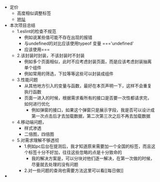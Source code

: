 - 定价
	- 高度相似调整标签
	- [地址](http://localhost:8098/#/linkPage/lsLeftDetail_v2?id=9394&type=2&showType=detail)
- 本次项目总结
	- 1.eslint的检查不规范
		- 例如说某些值可能不存在出现的报错
		- 与undefined的对比应该使用typeof 变量 ==='undefined'
		- 应该使用===
	- 2.该封装时封装，不该封装时不封装
		- 例如多个页面相似，此时不应考虑封装页面，而是应该考虑封装抽离单个组件
		- 例如常用的筛选，下拉等等这些可以封装成组件
	- 3.性能问题
		- 从其他地方引入的变量与函数，最好在本页声明一下，这样不会重复执行函数
		- 页面一进入的时候，根据需求看所有的接口是否要一次性都请求完，如何进行优化
			- 例如弹窗的接口，如果这个弹窗只是展示字段，我是否可以设计成第一次点击后才去加载数据，第二次第三次之后不再去加载数据
	- 4.移动端问题，
		- 样式渗透
		- 二倍图，四倍图
	- 5.对需求理解不够透彻
		- 1.例如pc后台在提测后，我才知道原来需要加一个全国的标签，而且这个标签十分不好加，往往这些忽略的点是十分致命的
			- 我的解决方案是，可以分块对他们逐一解决，在第一次做的时候，尽量就去处理的没有问题
		- 2.对一些问题的查询也需要方法这里可以看[[每日做]]
-